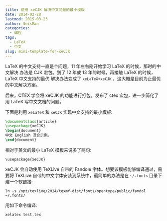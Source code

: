 ```yaml
---
title: 使用 xeCJK 解决中文问题的最小模板
date: 2014-02-28
lastmod: 2015-03-23
author: SeisMan
categories:
  - 编程
tags:
  - LaTeX
  - 中文
slug: mini-template-for-xeCJK
---
```


LaTeX 的中文支持一直是个问题，11 年左右刚开始学习 LaTeX 的时候，那时的中文解决
办法是 CJK 宏包。到了 12 年或 13 年的时候，再接触 LaTeX 的时候，LaTeX 中文支持的最优
解决办法变成了 `xeLaTeX+xeCJK` ，这大概是目前为止最优的中文解决方案。

后来，CTEX 学会将 xeCJK 的功能进行打包，发布了 ctex 宏包，进一步简化了用 LaTeX
写中文文档的问题。

<!--more-->

下面是利用 `xeLaTeX` 和 `xeCJK` 实现中文支持的最小模板:

``` latex
\documentclass{article}
\usepackage{xeCJK}
\begin{document}
中文 English 混合示例。
\end{document}
```

相对于英文的最小 LaTeX 模板来说多了两句:

    \usepackage{xeCJK}

xeCJK 会自动使用 TeXLive 自带的 Fandole 字体。想要该模板能够编译通过，需要将
TeXLive 自带的中文字体安装到系统中，最简单的办法是在 `~/.fonts` 目录下建一个软链接:

    ln -s /opt/texlive/2014/texmf-dist/fonts/opentype/public/fandol ~/.fonts/

用如下命令编译:

    xelatex test.tex
